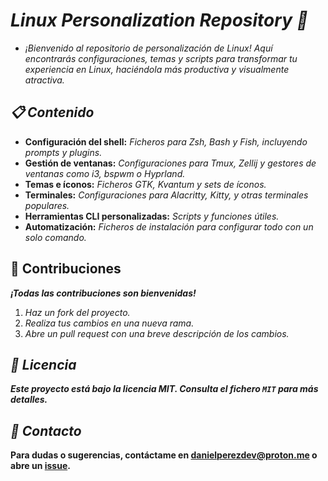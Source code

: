 <!-- Autor: Daniel Benjamin Perez Morales -->
<!-- GitHub: https://github.com/D4nitrix13 -->
<!-- GitLab: https://gitlab.com/D4nitrix13 -->
<!-- Correo electrónico: danielperezdev@proton.me -->

# ***Linux Personalization Repository 🌟***

- *¡Bienvenido al repositorio de personalización de Linux! Aquí encontrarás configuraciones, temas y scripts para transformar tu experiencia en Linux, haciéndola más productiva y visualmente atractiva.*

## ***📋 Contenido***

- **Configuración del shell:** *Ficheros para Zsh, Bash y Fish, incluyendo prompts y plugins.*
- **Gestión de ventanas:** *Configuraciones para Tmux, Zellij y gestores de ventanas como i3, bspwm o Hyprland.*
- **Temas e íconos:** *Ficheros GTK, Kvantum y sets de íconos.*
- **Terminales:** *Configuraciones para Alacritty, Kitty, y otras terminales populares.*
- **Herramientas CLI personalizadas:** *Scripts y funciones útiles.*
- **Automatización:** *Ficheros de instalación para configurar todo con un solo comando.*

## **🤝 Contribuciones**

***¡Todas las contribuciones son bienvenidas!***

1. *Haz un fork del proyecto.*
2. *Realiza tus cambios en una nueva rama.*
3. *Abre un pull request con una breve descripción de los cambios.*

## ***📄 Licencia***

***Este proyecto está bajo la licencia MIT. Consulta el fichero `MIT` para más detalles.***

## ***💬 Contacto***

**Para dudas o sugerencias, contáctame en [danielperezdev@proton.me](danielperezdev@proton.me "danielperezdev@proton.me") o abre un [issue](https://github.com/D4nitrix13/Notes/issues).**
